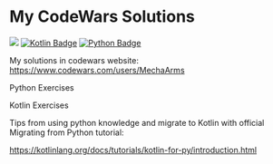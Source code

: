 # My CodeWars Solutions
![](https://www.codewars.com/users/MechaArms/badges/micro)
[![Kotlin Badge](https://img.shields.io/badge/Kotlin-black?style=flat-square&logo=Kotlin)](https://kotlinlang.org)
[![Python Badge](https://img.shields.io/badge/Python-0077B5?style=flat-square&logo=Python&logoColor=yellow)](https://www.python.org)

My solutions in codewars website: https://www.codewars.com/users/MechaArms
<p>Python Exercises</p>
<p>Kotlin Exercises</p>

<p>Tips from using python knowledge and migrate to Kotlin with official Migrating from Python tutorial:</p>

https://kotlinlang.org/docs/tutorials/kotlin-for-py/introduction.html
